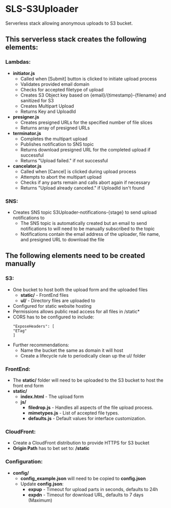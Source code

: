 # SLS-S3Uploader
Serverless stack allowing anonymous uploads to S3 bucket.

## This serverless stack creates the following elements:

### Lambdas:
- **initiator.js**
  - Called when [Submit] button is clicked to initiate upload process
  - Validates provided email domain
  - Checks for accepted filetype of upload
  - Creates S3 Object key based on {email}/{timestamp}-{filename} and sanitized for S3
  - Creates Multipart Upload
  - Returns Key and UploadId
- **presigner.js**
  - Creates presigned URLs for the specified number of file slices
  - Returns array of presigned URLs
- **terminator.js**
  - Completes the multipart upload
  - Publishes notification to SNS topic
  - Returns download presigned URL for the completed upload if successful
  - Returns "Upload failed." if not successful
- **cancelator.js**
  - Called when [Cancel] is clicked during upload process
  - Attempts to abort the multipart upload
  - Checks if any parts remain and calls abort again if necessary
  - Returns "Upload already canceled." if UploadId isn't found

### SNS:
- Creates SNS topic S3Uploader-notifications-{stage} to send upload notifications to
  - The SNS topic is automatically created but an email to send notifications to will need to be manually subscribed to the topic
  - Notifications contain the email address of the uploader, file name, and presigned URL to download the file

## The following elements need to be created manually

### S3:
- One bucket to host both the upload form and the uploaded files
  - **static/** - FrontEnd files
  - **ul/** - Directory files are uploaded to
- Configured for static website hosting
- Permissions allows public read access for all files in /static*
- CORS has to be configured to include:
  ```
  "ExposeHeaders": [
  "ETag"
  ]
  ```
- Further recommendations:
  - Name the bucket the same as domain it will host
  - Create a lifecycle rule to periodically clean up the ul/ folder

### FrontEnd:
- The **static/** folder will need to be uploaded to the S3 bucket to host the front end form
- **static/**
  - **index.html** - The upload form
  - **js/**
    - **filedrop.js** - Handles all aspects of the file upload process.
    - **mimetypes.js** - List of accepted file types.
    - **defaults.js** - Default values for interface customization.

### CloudFront:
- Create a CloudFront distribution to provide HTTPS for S3 bucket
- **Origin Path** has to bet set to: **/static**

### Configuration:
- **config/**
  - **config_example.json** will need to be copied to **config.json**
  - Update **config.json**:
    - **expup** - Timeout for upload parts in seconds, defaults to 24h
    - **expdn** - Timeout for download URL, defaults to 7 days (Maximum)
